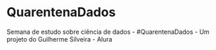# QuarentenaDados
Semana de estudo sobre ciência de dados - #QuarentenaDados - Um projeto do Guilherme Silveira - Alura
